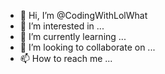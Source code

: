 - 👋 Hi, I’m @CodingWithLolWhat
- 👀 I’m interested in ...
- 🌱 I’m currently learning ...
- 💞️ I’m looking to collaborate on ...
- 📫 How to reach me ...

<!---
CodingWithLolWhat/CodingWithLolWhat is a ✨ special ✨ repository because its `README.md` (this file) appears on your GitHub profile.
You can click the Preview link to take a look at your changes.
--->
